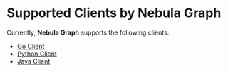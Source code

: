 # Supported Clients by Nebula Graph

Currently, **Nebula Graph** supports the following clients:

* [Go Client](https://github.com/vesoft-inc/nebula-go)
* [Python Client](https://github.com/vesoft-inc/nebula-python)
* [Java Client](https://github.com/vesoft-inc/nebula-java)
